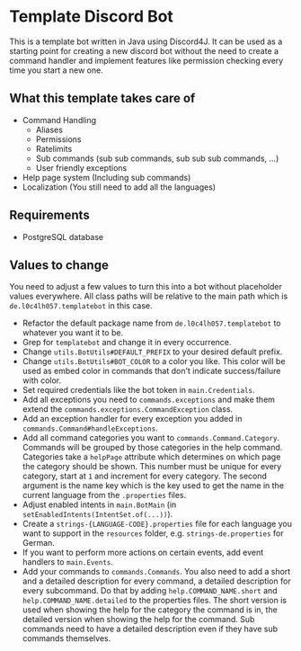 # Template Discord Bot
This is a template bot written in Java using Discord4J. It can be used as a starting point for creating a new discord bot
without the need to create a command handler and implement features like permission checking every time you start a new one.

## What this template takes care of
* Command Handling
  * Aliases
  * Permissions
  * Ratelimits
  * Sub commands (sub sub commands, sub sub sub commands, ...)
  * User friendly exceptions
* Help page system (Including sub commands)
* Localization (You still need to add all the languages)

## Requirements
* PostgreSQL database

## Values to change
You need to adjust a few values to turn this into a bot without placeholder values everywhere.
All class paths will be relative to the main path which is `de.l0c4lh057.templatebot` in this case.

* Refactor the default package name from `de.l0c4lh057.templatebot` to whatever you want it to be.
* Grep for `templatebot` and change it in every occurrence.
* Change `utils.BotUtils#DEFAULT_PREFIX` to your desired default prefix.
* Change `utils.BotUtils#BOT_COLOR` to a color you like. This color will be used as embed color in commands that don't indicate success/failure with color.
* Set required credentials like the bot token in `main.Credentials`.
* Add all exceptions you need to `commands.exceptions` and make them extend the `commands.exceptions.CommandException` class.
* Add an exception handler for every exception you added in `commands.Command#handleExceptions`.
* Add all command categories you want to `commands.Command.Category`. Commands will be grouped by those categories in the help command.
  Categories take a `helpPage` attribute which determines on which page the category should be shown. This number must be unique for every
  category, start at `1` and increment for every category. The second argument is the name key which is the key used to get the name in the current language from the `.properties` files.
* Adjust enabled intents in `main.BotMain` (in `setEnabledIntents(IntentSet.of(...))`).
* Create a `strings-{LANGUAGE-CODE}.properties` file for each language you want to support in the `resources` folder, e.g. `strings-de.properties` for German.
* If you want to perform more actions on certain events, add event handlers to `main.Events`.
* Add your commands to `commands.Commands`. You also need to add a short and a detailed description for every command, a detailed description for every subcommand.
  Do that by adding `help.COMMAND_NAME.short` and `help.COMMAND_NAME.detailed` to the properties files. The short version is used when showing the help
  for the category the command is in, the detailed version when showing the help for the command. Sub commands need to have a detailed description even
  if they have sub commands themselves.
  
